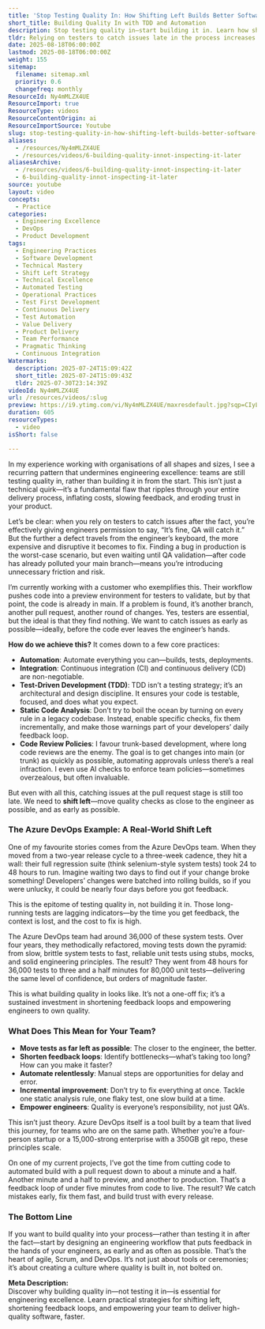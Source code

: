 ```yaml
---
title: 'Stop Testing Quality In: How Shifting Left Builds Better Software, Faster'
short_title: Building Quality In with TDD and Automation
description: Stop testing quality in—start building it in. Learn how shifting left, automation, and fast feedback loops drive engineering excellence in modern teams.
tldr: Relying on testers to catch issues late in the process increases costs, slows feedback, and undermines product trust; instead, quality should be built in from the start by moving tests and feedback as close to the engineer as possible. Key practices include automating builds and tests, adopting continuous integration and delivery, using test-driven development, and incrementally improving code quality. Development managers should focus on empowering engineers to own quality, relentlessly shortening feedback loops, and making incremental improvements to achieve faster, more reliable releases.
date: 2025-08-18T06:00:00Z
lastmod: 2025-08-18T06:00:00Z
weight: 155
sitemap:
  filename: sitemap.xml
  priority: 0.6
  changefreq: monthly
ResourceId: Ny4mMLZX4UE
ResourceImport: true
ResourceType: videos
ResourceContentOrigin: ai
ResourceImportSource: Youtube
slug: stop-testing-quality-in-how-shifting-left-builds-better-software-faster
aliases:
  - /resources/Ny4mMLZX4UE
  - /resources/videos/6-building-quality-innot-inspecting-it-later
aliasesArchive:
  - /resources/videos/6-building-quality-innot-inspecting-it-later
  - 6-building-quality-innot-inspecting-it-later
source: youtube
layout: video
concepts:
  - Practice
categories:
  - Engineering Excellence
  - DevOps
  - Product Development
tags:
  - Engineering Practices
  - Software Development
  - Technical Mastery
  - Shift Left Strategy
  - Technical Excellence
  - Automated Testing
  - Operational Practices
  - Test First Development
  - Continuous Delivery
  - Test Automation
  - Value Delivery
  - Product Delivery
  - Team Performance
  - Pragmatic Thinking
  - Continuous Integration
Watermarks:
  description: 2025-07-24T15:09:42Z
  short_title: 2025-07-24T15:09:43Z
  tldr: 2025-07-30T23:14:39Z
videoId: Ny4mMLZX4UE
url: /resources/videos/:slug
preview: https://i9.ytimg.com/vi/Ny4mMLZX4UE/maxresdefault.jpg?sqp=CIyL2sMG&rs=AOn4CLCWsJzPr_lUtXaQb9o83cYJ2ydRkw
duration: 605
resourceTypes:
  - video
isShort: false

---
```

In my experience working with organisations of all shapes and sizes, I see a recurring pattern that undermines engineering excellence: teams are still testing quality in, rather than building it in from the start. This isn’t just a technical quirk—it’s a fundamental flaw that ripples through your entire delivery process, inflating costs, slowing feedback, and eroding trust in your product.

Let’s be clear: when you rely on testers to catch issues after the fact, you’re effectively giving engineers permission to say, “It’s fine, QA will catch it.” But the further a defect travels from the engineer’s keyboard, the more expensive and disruptive it becomes to fix. Finding a bug in production is the worst-case scenario, but even waiting until QA validation—after code has already polluted your main branch—means you’re introducing unnecessary friction and risk.

I’m currently working with a customer who exemplifies this. Their workflow pushes code into a preview environment for testers to validate, but by that point, the code is already in main. If a problem is found, it’s another branch, another pull request, another round of changes. Yes, testers are essential, but the ideal is that they find nothing. We want to catch issues as early as possible—ideally, before the code ever leaves the engineer’s hands.

**How do we achieve this?** It comes down to a few core practices:

- **Automation**: Automate everything you can—builds, tests, deployments.
- **Integration**: Continuous integration (CI) and continuous delivery (CD) are non-negotiable.
- **Test-Driven Development (TDD)**: TDD isn’t a testing strategy; it’s an architectural and design discipline. It ensures your code is testable, focused, and does what you expect.
- **Static Code Analysis**: Don’t try to boil the ocean by turning on every rule in a legacy codebase. Instead, enable specific checks, fix them incrementally, and make those warnings part of your developers’ daily feedback loop.
- **Code Review Policies**: I favour trunk-based development, where long code reviews are the enemy. The goal is to get changes into main (or trunk) as quickly as possible, automating approvals unless there’s a real infraction. I even use AI checks to enforce team policies—sometimes overzealous, but often invaluable.

But even with all this, catching issues at the pull request stage is still too late. We need to **shift left**—move quality checks as close to the engineer as possible, and as early as possible.

### The Azure DevOps Example: A Real-World Shift Left

One of my favourite stories comes from the Azure DevOps team. When they moved from a two-year release cycle to a three-week cadence, they hit a wall: their full regression suite (think selenium-style system tests) took 24 to 48 hours to run. Imagine waiting two days to find out if your change broke something! Developers’ changes were batched into rolling builds, so if you were unlucky, it could be nearly four days before you got feedback.

This is the epitome of testing quality in, not building it in. Those long-running tests are lagging indicators—by the time you get feedback, the context is lost, and the cost to fix is high.

The Azure DevOps team had around 36,000 of these system tests. Over four years, they methodically refactored, moving tests down the pyramid: from slow, brittle system tests to fast, reliable unit tests using stubs, mocks, and solid engineering principles. The result? They went from 48 hours for 36,000 tests to three and a half minutes for 80,000 unit tests—delivering the same level of confidence, but orders of magnitude faster.

This is what building quality in looks like. It’s not a one-off fix; it’s a sustained investment in shortening feedback loops and empowering engineers to own quality.

### What Does This Mean for Your Team?

- **Move tests as far left as possible**: The closer to the engineer, the better.
- **Shorten feedback loops**: Identify bottlenecks—what’s taking too long? How can you make it faster?
- **Automate relentlessly**: Manual steps are opportunities for delay and error.
- **Incremental improvement**: Don’t try to fix everything at once. Tackle one static analysis rule, one flaky test, one slow build at a time.
- **Empower engineers**: Quality is everyone’s responsibility, not just QA’s.

This isn’t just theory. Azure DevOps itself is a tool built by a team that lived this journey, for teams who are on the same path. Whether you’re a four-person startup or a 15,000-strong enterprise with a 350GB git repo, these principles scale.

On one of my current projects, I’ve got the time from cutting code to automated build with a pull request down to about a minute and a half. Another minute and a half to preview, and another to production. That’s a feedback loop of under five minutes from code to live. The result? We catch mistakes early, fix them fast, and build trust with every release.

### The Bottom Line

If you want to build quality into your process—rather than testing it in after the fact—start by designing an engineering workflow that puts feedback in the hands of your engineers, as early and as often as possible. That’s the heart of agile, Scrum, and DevOps. It’s not just about tools or ceremonies; it’s about creating a culture where quality is built in, not bolted on.

**Meta Description:**  
Discover why building quality in—not testing it in—is essential for engineering excellence. Learn practical strategies for shifting left, shortening feedback loops, and empowering your team to deliver high-quality software, faster.
